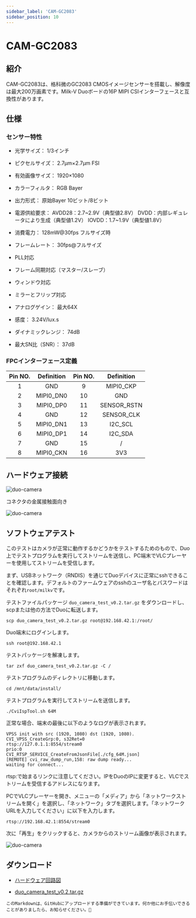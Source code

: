 ```yaml
---
sidebar_label: 'CAM-GC2083'
sidebar_position: 10
---
```

# CAM-GC2083
## 紹介
CAM-GC2083は、格科微のGC2083 CMOSイメージセンサーを搭載し、解像度は最大200万画素です。Milk-V Duoボードの16P MIPI CSIインターフェースと互換性があります。

## 仕様
### センサー特性
- 光学サイズ：
    1/3インチ

- ピクセルサイズ：
2.7μm×2.7μm FSI

- 有効画像サイズ：
1920×1080

- カラーフィルタ：
RGB Bayer

- 出力形式：
原始Bayer 10ビット/8ビット

- 電源供給要求：
AVDD28：2.7~2.9V（典型値2.8V）
DVDD：内部レギュレータにより生成（典型値1.2V）
IOVDD：1.7~1.9V（典型値1.8V）

- 消費電力：
128mW@30fps フルサイズ時

- フレームレート：
30fps@フルサイズ

- PLL対応

- フレーム同期対応（マスター/スレーブ）

- ウィンドウ対応

- ミラーとフリップ対応

- アナログゲイン：
最大64X

- 感度：
3.24V/lux.s

- ダイナミックレンジ：
74dB

- 最大SN比（SNR）：
37dB

### FPCインターフェース定義

| **Pin NO.** | **Definition** | **Pin NO.** | **Definition** |
|:-----------:|:--------------:|:-----------:|:--------------:|
| 1           | GND            | 9           | MIPI0_CKP      |
| 2           | MIPI0_DN0      | 10          | GND            |
| 3           | MIPI0_DP0      | 11          | SENSOR_RSTN    |
| 4           | GND            | 12          | SENSOR_CLK     |
| 5           | MIPI0_DN1      | 13          | I2C_SCL        |
| 6           | MIPI0_DP1      | 14          | I2C_SDA        |
| 7           | GND            | 15          | /              |
| 8           | MIPI0_CKN      | 16          | 3V3            |

## ハードウェア接続

![duo-camera](/docs/duo/duo-camera-connection_01.jpg)

コネクタの金属接触面向き

![duo-camera](/docs/duo/duo-camera-connection_02.jpg)

## ソフトウェアテスト

このテストはカメラが正常に動作するかどうかをテストするためのもので、Duo上でテストプログラムを実行してストリームを送信し、PC端末でVLCプレーヤーを使用してストリームを受信します。

まず、USBネットワーク（RNDIS）を通じてDuoデバイスに正常にsshできることを確認します。デフォルトのファームウェアのsshのユーザ名とパスワードはそれぞれ`root/milkv`です。

テストファイルパッケージ `duo_camera_test_v0.2.tar.gz` をダウンロードし、scpまたは他の方法でDuoに転送します。
```
scp duo_camera_test_v0.2.tar.gz root@192.168.42.1:/root/
```

Duo端末にログインします。
```
ssh root@192.168.42.1
```

テストパッケージを解凍します。
```
tar zxf duo_camera_test_v0.2.tar.gz -C /
```

テストプログラムのディレクトリに移動します。
```
cd /mnt/data/install/
```

テストプログラムを実行してストリームを送信します。
```
./CviIspTool.sh 64M
```

正常な場合、端末の最後に以下のようなログが表示されます。
```
VPSS init with src (1920, 1080) dst (1920, 1080).
CVI_VPSS_CreateGrp:0, s32Ret=0
rtsp://127.0.1.1:8554/stream0
prio:0
CVI_RTSP_SERVICE_CreateFromJsonFile[./cfg_64M.json]
[REMOTE] cvi_raw_dump_run,158: raw dump ready...
waiting for connect...
```
rtsp:で始まるリンクに注意してください。IPをDuoのIPに変更すると、VLCでストリームを受信するアドレスになります。

PCでVLCプレーヤーを開き、メニューの「メディア」から「ネットワークストリームを開く」を選択し、「ネットワーク」タブを選択します。「ネットワークURLを入力してください」に以下を入力します。
```
rtsp://192.168.42.1:8554/stream0
```
次に「再生」をクリックすると、カメラからのストリーム画像が表示されます。

![duo-camera](/docs/duo/duo-camera-vlc-stream.jpg)

## ダウンロード
- [ハードウェア回路図](https://github.com/milkv-duo/Accessories/blob/master/CAM-GC2083/Hardware_schematics/DUO_CAM_GC2083.pdf)

- [duo_camera_test_v0.2.tar.gz](https://github.com/milkv-duo/Accessories/blob/master/CAM-GC2083/Software_testing/duo_camera_test_v0.2.tar.gz)
```
このMarkdownは、GitHubにアップロードする準備ができています。何か他にお手伝いできることがありましたら、お知らせください。🙏

